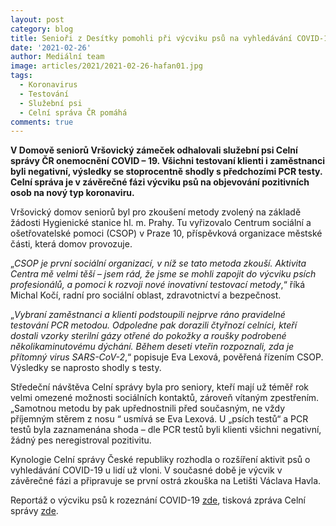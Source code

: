 ```yaml
---
layout: post
category: blog
title: Senioři z Desítky pomohli při výcviku psů na vyhledávání COVID-19
date: '2021-02-26'
author: Mediální team
image: articles/2021/2021-02-26-hafan01.jpg
tags:
  - Koronavirus
  - Testování
  - Služební psi
  - Celní správa ČR pomáhá
comments: true
---
```


**V Domově seniorů Vršovický zámeček odhalovali služební psi Celní správy ČR onemocnění COVID – 19. Všichni testovaní klienti i zaměstnanci byli negativní, výsledky se stoprocentně shodly s předchozími PCR testy. Celní správa je v závěrečné fázi výcviku psů na objevování pozitivních osob na nový typ koronaviru.**

Vršovický domov seniorů byl pro zkoušení metody zvolený na základě žádosti Hygienické stanice hl. m. Prahy. Tu vyřizovalo Centrum sociální a ošetřovatelské pomoci (CSOP) v Praze 10, příspěvková organizace městské části, která domov provozuje.

„_CSOP je první sociální organizací, v níž se tato metoda zkouší. Aktivita Centra mě velmi těší – jsem rád, že jsme se mohli zapojit do výcviku psích profesionálů, a pomoci k rozvoji nové inovativní testovací metody_,“ říká Michal Kočí, radní pro sociální oblast, zdravotnictví a bezpečnost.

„_Vybraní zaměstnanci a klienti podstoupili nejprve ráno pravidelné testování PCR metodou. Odpoledne pak dorazili čtyřnozí celníci, kteří dostali vzorky sterilní gázy otřené do pokožky a roušky podrobené několikaminutovému dýchání. Během deseti vteřin rozpoznali, zda je přítomný virus SARS-CoV-2_,“ popisuje Eva Lexová, pověřená řízením CSOP. Výsledky se naprosto shodly s testy.

Středeční návštěva Celní správy byla pro seniory, kteří mají už téměř rok velmi omezené možnosti sociálních kontaktů, zároveň vítaným zpestřením. „Samotnou metodu by pak upřednostnili před současným, ne vždy příjemným stěrem z nosu “ usmívá se Eva Lexová. U „psích testů“ a PCR testů byla zaznamenána shoda – dle PCR testů byli klienti všichni negativní, žádný pes neregistroval pozitivitu.

Kynologie Celní správy České republiky rozhodla o rozšíření aktivit psů o vyhledávání COVID-19 u lidí už vloni. V současné době je výcvik v závěrečné fázi a připravuje se první ostrá zkouška na Letišti Václava Havla.

Reportáž o výcviku psů k rozeznání COVID-19  [zde](https://www.televizeseznam.cz/video/domaci-9257/sluzebni-psi-celni-spravy-uz-umi-vycmuchat-covid-19-pracovat-budou-na-letisti-64136472), tisková zpráva Celní správy  [zde](https://www.celnisprava.cz/cz/tiskove-zpravy/2020/Stranky/celnici-vycvici-psy-na-vyhledavani-onemocneni-covid-19.aspx).



